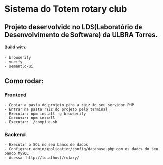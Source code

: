 # Sistema do Totem rotary club
## Projeto desenvolvido no LDS(Laboratório de Desenvolvimento de Software) da ULBRA Torres.

#### Build with:
	- browserify
	- vueify
	- semantic-ui
	
## Como rodar:
### Frontend
    - Copiar a pasta do projeto para a raiz do seu servidor PHP
    - Entrar na pasta raiz do projeto pelo terminal
    - Executar: npm install -g browserify 
    - Executar: npm install
    - Executar: ./compile.sh 
### Backend
    - Executar o SQL no seu banco de dados
    - Configurar admin/application/config/database.php com os dados do seu banco MySQL
    - Acessar http://localhost/rotary/
